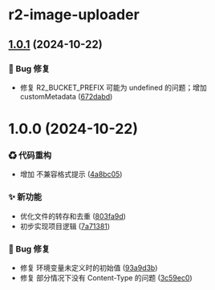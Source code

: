 # r2-image-uploader

## [1.0.1](https://github.com/CaoMeiYouRen/r2-image-uploader/compare/v1.0.0...v1.0.1) (2024-10-22)


### 🐛 Bug 修复

* 修复 R2_BUCKET_PREFIX 可能为 undefined 的问题；增加 customMetadata ([672dabd](https://github.com/CaoMeiYouRen/r2-image-uploader/commit/672dabd))

# 1.0.0 (2024-10-22)


### ♻ 代码重构

* 增加 不兼容格式提示 ([4a8bc05](https://github.com/CaoMeiYouRen/r2-image-uploader/commit/4a8bc05))


### ✨ 新功能

* 优化文件的转存和去重 ([803fa9d](https://github.com/CaoMeiYouRen/r2-image-uploader/commit/803fa9d))
* 初步实现项目逻辑 ([7a71381](https://github.com/CaoMeiYouRen/r2-image-uploader/commit/7a71381))


### 🐛 Bug 修复

* 修复 环境变量未定义时的初始值 ([93a9d3b](https://github.com/CaoMeiYouRen/r2-image-uploader/commit/93a9d3b))
* 修复 部分情况下没有 Content-Type 的问题 ([3c59ec0](https://github.com/CaoMeiYouRen/r2-image-uploader/commit/3c59ec0))

